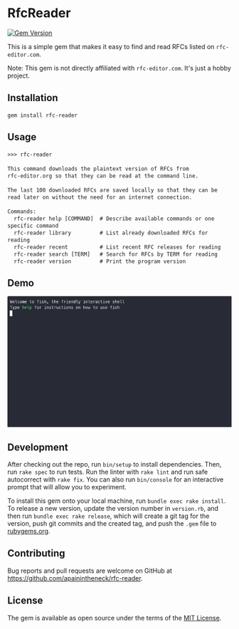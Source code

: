 # RfcReader

[![Gem Version](https://badge.fury.io/rb/rfc-reader.svg)](https://badge.fury.io/rb/rfc-reader)

This is a simple gem that makes it easy to find and read RFCs listed on `rfc-editor.com`.

Note: This gem is not directly affiliated with `rfc-editor.com`. It's just a hobby project.

## Installation

```console
gem install rfc-reader
```

## Usage

```
>>> rfc-reader

This command downloads the plaintext version of RFCs from
rfc-editor.org so that they can be read at the command line.

The last 100 downloaded RFCs are saved locally so that they can be
read later on without the need for an internet connection.

Commands:
  rfc-reader help [COMMAND]  # Describe available commands or one specific command
  rfc-reader library         # List already downloaded RFCs for reading
  rfc-reader recent          # List recent RFC releases for reading
  rfc-reader search [TERM]   # Search for RFCs by TERM for reading
  rfc-reader version         # Print the program version
```

## Demo

![GIF showing usage of the command: rfc-reader search json](./assets/rfc-reader-1.1.1.cast.gif)

## Development

After checking out the repo, run `bin/setup` to install dependencies. Then, run `rake spec` to run tests. Run the linter with `rake lint` and run safe autocorrect with `rake fix`. You can also run `bin/console` for an interactive prompt that will allow you to experiment.

To install this gem onto your local machine, run `bundle exec rake install`. To release a new version, update the version number in `version.rb`, and then run `bundle exec rake release`, which will create a git tag for the version, push git commits and the created tag, and push the `.gem` file to [rubygems.org](https://rubygems.org).

## Contributing

Bug reports and pull requests are welcome on GitHub at https://github.com/apainintheneck/rfc-reader.

## License

The gem is available as open source under the terms of the [MIT License](https://opensource.org/licenses/MIT).
